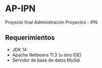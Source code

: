 # AP-IPN
Proyecto final Administración Proyectos - IPN

## Requerimientos
- JDK 14
- Apache Netbeans 11.3 (u otro IDE)
- Servidor de base de datos MySql
